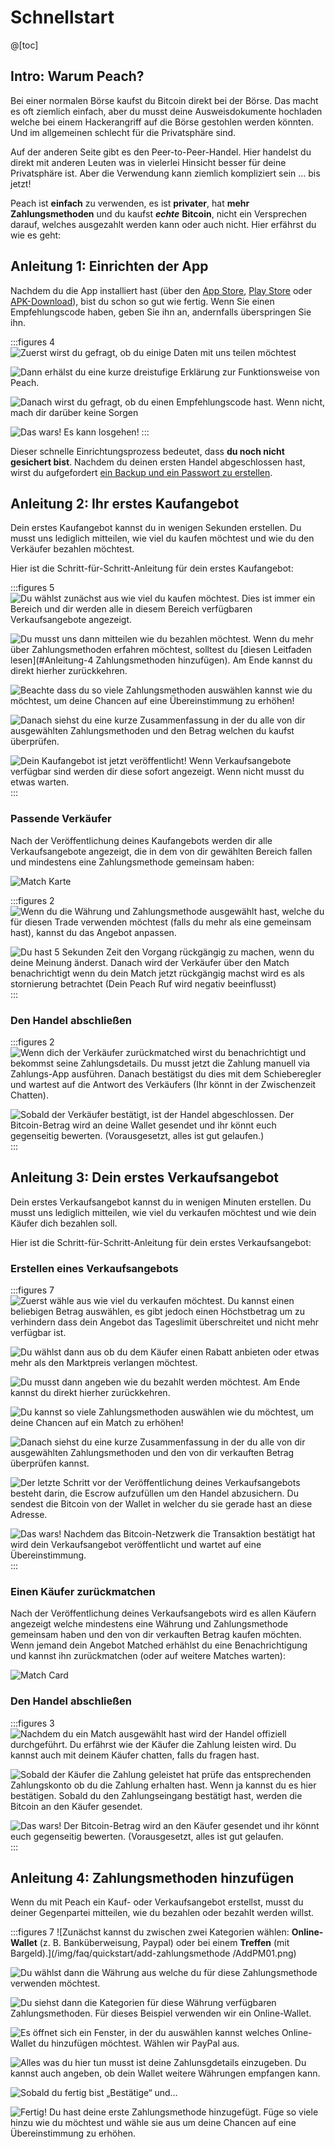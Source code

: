 # Schnellstart

@[toc]

## Intro: Warum Peach?

Bei einer normalen Börse kaufst du Bitcoin direkt bei der Börse. Das macht es oft ziemlich einfach, aber du musst deine Ausweisdokumente hochladen welche bei einem Hackerangriff auf die Börse gestohlen werden könnten. Und im allgemeinen schlecht für die Privatsphäre sind.

Auf der anderen Seite gibt es den Peer-to-Peer-Handel. Hier handelst du direkt mit anderen Leuten was in vielerlei Hinsicht besser für deine Privatsphäre ist. Aber die Verwendung kann ziemlich kompliziert sein … bis jetzt!

Peach ist **einfach** zu verwenden, es ist **privater**, hat **mehr Zahlungsmethoden** und du kaufst _**echte**_ **Bitcoin**, nicht ein Versprechen darauf, welches ausgezahlt werden kann oder auch nicht. Hier erfährst du wie es geht:

## Anleitung 1: Einrichten der App

Nachdem du die App installiert hast (über den [App Store]($iosUrl$), [Play Store]($androidUrl$) oder [APK-Download](/apk/)), bist du schon so gut wie fertig.
Wenn Sie einen Empfehlungscode haben, geben Sie ihn an, andernfalls überspringen Sie ihn.

:::figures 4
![Zuerst wirst du gefragt, ob du einige Daten mit uns teilen möchtest](/img/faq/quickstart/onboarding/usage-data.png)

![Dann erhälst du eine kurze dreistufige Erklärung zur Funktionsweise von Peach.](/img/faq/quickstart/onboarding/1.png)

![Danach wirst du gefragt, ob du einen Empfehlungscode hast. Wenn nicht, mach dir darüber keine Sorgen](/img/faq/quickstart/onboarding/new.png)

![Das wars! Es kann losgehen!](/img/faq/quickstart/onboarding/created.png)
:::

Dieser schnelle Einrichtungsprozess bedeutet, dass **du noch nicht gesichert bist**. Nachdem du deinen ersten Handel abgeschlossen hast, wirst du aufgefordert [ein Backup und ein Passwort zu erstellen](/faq/account/#how-should-i-store-my-backup).

## Anleitung 2: Ihr erstes Kaufangebot

Dein erstes Kaufangebot kannst du in wenigen Sekunden erstellen. Du musst uns lediglich mitteilen, wie viel du kaufen möchtest und wie du den Verkäufer bezahlen möchtest.

Hier ist die Schritt-für-Schritt-Anleitung für dein erstes Kaufangebot:

:::figures 5
![Du wählst zunächst aus wie viel du kaufen möchtest. Dies ist immer ein Bereich und dir werden alle in diesem Bereich verfügbaren Verkaufsangebote angezeigt.](/img/faq/quickstart/buy/BuyStep1.png)

![Du musst uns dann mitteilen wie du bezahlen möchtest. Wenn du mehr über Zahlungsmethoden erfahren möchtest, solltest du [diesen Leitfaden lesen](#Anleitung-4 Zahlungsmethoden hinzufügen). Am Ende kannst du direkt hierher zurückkehren.](/img/faq/quickstart/buy/BuyStep2.png)

![Beachte dass du so viele Zahlungsmethoden auswählen kannst wie du möchtest, um deine Chancen auf eine Übereinstimmung zu erhöhen!](/img/faq/quickstart/buy/BuyStep3.png)

![Danach siehst du eine kurze Zusammenfassung in der du alle von dir ausgewählten Zahlungsmethoden und den Betrag welchen du kaufst überprüfen.](/img/faq/quickstart/buy/BuyStep4.png)

![Dein Kaufangebot ist jetzt veröffentlicht! Wenn Verkaufsangebote verfügbar sind werden dir diese sofort angezeigt. Wenn nicht musst du etwas warten.](/img/faq/quickstart/buy/BuyStep5.png)
:::

### Passende Verkäufer

Nach der Veröffentlichung deines Kaufangebots werden dir alle Verkaufsangebote angezeigt, die in dem von dir gewählten Bereich fallen und mindestens eine Zahlungsmethode gemeinsam haben:

![Match Karte](/img/faq/quickstart/buy/MatchCardExplainer.png)

:::figures 2
![Wenn du die Währung und Zahlungsmethode ausgewählt hast, welche du für diesen Trade verwenden möchtest (falls du mehr als eine gemeinsam hast), kannst du das Angebot anpassen.](/img/faq/quickstart/buy/BuyStep6.png)

![Du hast 5 Sekunden Zeit den Vorgang rückgängig zu machen, wenn du deine Meinung änderst.  Danach wird der Verkäufer über den Match benachrichtigt wenn du dein Match jetzt rückgängig machst wird es als stornierung betrachtet (Dein Peach Ruf wird negativ beeinflusst)](/img/faq/quickstart/buy/BuyStep7.png)
:::

### Den Handel abschließen

:::figures 2
![Wenn dich der Verkäufer zurückmatched wirst du benachrichtigt und bekommst seine Zahlungsdetails. Du musst jetzt die Zahlung manuell via Zahlungs-App ausführen. Danach bestätigst du dies mit dem Schieberegler und wartest auf die Antwort des Verkäufers (Ihr könnt in der Zwischenzeit Chatten).](/img/faq/quickstart/buy/BuyStep8.png)

![Sobald der Verkäufer bestätigt, ist der Handel abgeschlossen. Der Bitcoin-Betrag wird an deine Wallet gesendet und ihr könnt euch gegenseitig bewerten. (Vorausgesetzt, alles ist gut gelaufen.)](/img/faq/quickstart/buy/BuyStep9.png)
:::

## Anleitung 3: Dein erstes Verkaufsangebot

Dein erstes Verkaufsangebot kannst du in wenigen Minuten erstellen. Du musst uns lediglich mitteilen, wie viel du verkaufen möchtest und wie dein Käufer dich bezahlen soll.

Hier ist die Schritt-für-Schritt-Anleitung für dein erstes Verkaufsangebot:

### Erstellen eines Verkaufsangebots

:::figures 7
![Zuerst wähle aus wie viel du verkaufen möchtest. Du kannst einen beliebigen Betrag auswählen, es gibt jedoch einen Höchstbetrag um zu verhindern dass dein Angebot das Tageslimit überschreitet und nicht mehr verfügbar ist.](/img/faq/quickstart/sell/SellStep01.png)

![Du wählst dann aus ob du dem Käufer einen Rabatt anbieten oder etwas mehr als den Marktpreis verlangen möchtest.](/img/faq/quickstart/sell/SellStep02.png)

![Du musst dann angeben wie du bezahlt werden möchtest. Am Ende kannst du direkt hierher zurückkehren.](/img/faq/quickstart/sell/SellStep03.png)

![Du kannst so viele Zahlungsmethoden auswählen wie du möchtest, um deine Chancen auf ein Match zu erhöhen!](/img/faq/quickstart/sell/SellStep04.png)

![Danach siehst du eine kurze Zusammenfassung in der du alle von dir ausgewählten Zahlungsmethoden und den von dir verkauften Betrag überprüfen kannst.](/img/faq/quickstart/sell/SellStep05.png)

![Der letzte Schritt vor der Veröffentlichung deines Verkaufsangebots besteht darin, die Escrow aufzufüllen um den Handel abzusichern. Du sendest die Bitcoin von der Wallet in welcher du sie gerade hast an diese Adresse.](/img/faq/quickstart/sell/SellStep06.png)

![Das wars! Nachdem das Bitcoin-Netzwerk die Transaktion bestätigt hat wird dein Verkaufsangebot veröffentlicht und wartet auf eine Übereinstimmung.](/img/faq/quickstart/sell/SellStep07.png)
:::

### Einen Käufer zurückmatchen

Nach der Veröffentlichung deines Verkaufsangebots wird es allen Käufern angezeigt welche mindestens eine Währung und Zahlungsmethode gemeinsam haben und den von dir verkauften Betrag kaufen möchten. Wenn jemand dein Angebot Matched erhählst du eine Benachrichtigung und kannst ihn zurückmatchen (oder auf weitere Matches warten):

![Match Card](/img/faq/quickstart/sell/MatchCardExplainer.png)

### Den Handel abschließen

:::figures 3
![Nachdem du ein Match ausgewählt hast wird der Handel offiziell durchgeführt. Du erfährst wie der Käufer die Zahlung leisten wird. Du kannst auch mit deinem Käufer chatten, falls du fragen hast.](/img/faq/quickstart/sell/SellStep08.png)

![Sobald der Käufer die Zahlung geleistet hat prüfe das entsprechenden Zahlungskonto ob du die Zahlung erhalten hast. Wenn ja kannst du es hier bestätigen. Sobald du den Zahlungseingang bestätigt hast, werden die Bitcoin an den Käufer gesendet.](/img/faq/quickstart/sell/SellStep09.png)

![Das wars! Der Bitcoin-Betrag wird an den Käufer gesendet und ihr könnt euch gegenseitig bewerten. (Vorausgesetzt, alles ist gut gelaufen.](/img/faq/quickstart/sell/SellStep10.png)
:::

## Anleitung 4: Zahlungsmethoden hinzufügen

Wenn du mit Peach ein Kauf- oder Verkaufsangebot erstellst, musst du deiner Gegenpartei mitteilen, wie du bezahlen oder bezahlt werden willst.

:::figures 7
![Zunächst kannst du zwischen zwei Kategorien wählen: **Online-Wallet** (z. B. Banküberweisung, Paypal) oder bei einem **Treffen** (mit Bargeld).](/img/faq/quickstart/add-zahlungsmethode /AddPM01.png)

![ Du wählst dann die Währung aus welche du für diese Zahlungsmethode verwenden möchtest.](/img/faq/quickstart/add-zahlungsmethode/AddPM02.png)

![Du siehst dann die Kategorien für diese Währung verfügbaren Zahlungsmethoden. Für dieses Beispiel verwenden wir ein Online-Wallet.](/img/faq/quickstart/add-paid-method/AddPM03.png)

![Es öffnet sich ein Fenster, in der du auswählen kannst welches Online-Wallet du hinzufügen möchtest. Wählen wir PayPal aus.](/img/faq/quickstart/add-paid-method/AddPM04.png)

![Alles was du hier tun musst ist deine Zahlunsgdetails einzugeben. Du kannst auch angeben, ob dein Wallet weitere Währungen empfangen kann.](/img/faq/quickstart/add-paid-method/AddPM05.png)

![Sobald du fertig bist „Bestätige“ und…](/img/faq/quickstart/add-zahlungsmethode/AddPM06.png)

![Fertig! Du hast deine erste Zahlungsmethode hinzugefügt. Füge so viele hinzu wie du möchtest und wähle sie aus um deine Chancen auf eine Übereinstimmung zu erhöhen.](/img/faq/quickstart/add-paid-method/AddPM07.png)
